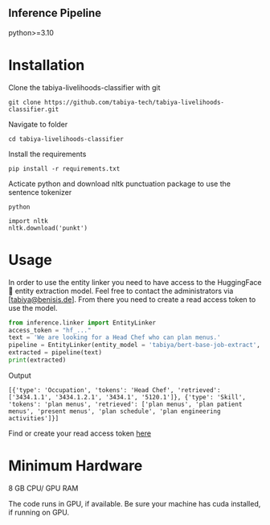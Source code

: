 
## Inference Pipeline

python>=3.10
# Installation
Clone the tabiya-livelihoods-classifier with git

```
git clone https://github.com/tabiya-tech/tabiya-livelihoods-classifier.git
```

Navigate to folder

```
cd tabiya-livelihoods-classifier
```

Install the requirements

```
pip install -r requirements.txt
```

Acticate python and download nltk punctuation package to use the sentence tokenizer

```
python
```

```
import nltk
nltk.download('punkt')
```

# Usage

In order to use the entity linker you need to have access to the HuggingFace 🤗 entity extraction model. Feel free to contact the administrators via [tabiya@benisis.de].
From there you need to create a read access token to use the model.  
```python
from inference.linker import EntityLinker
access_token = "hf_..."
text = 'We are looking for a Head Chef who can plan menus.'
pipeline = EntityLinker(entity_model = 'tabiya/bert-base-job-extract', similarity_model = 'all-MiniLM-L6-v2', hf_token = access_token)
extracted = pipeline(text)
print(extracted)
```
Output

```
[{'type': 'Occupation', 'tokens': 'Head Chef', 'retrieved': ['3434.1.1', '3434.1.2.1', '3434.1', '5120.1']}, {'type': 'Skill', 'tokens': 'plan menus', 'retrieved': ['plan menus', 'plan patient menus', 'present menus', 'plan schedule', 'plan engineering activities']}]
```

Find or create your read access token [here](https://huggingface.co/settings/tokens)

# Minimum Hardware

8 GB CPU/ GPU RAM 

The code runs in GPU, if available. Be sure your machine has cuda installed, if running on GPU.
